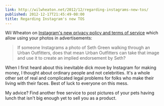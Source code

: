 ```yaml
---
link: http://wilwheaton.net/2012/12/regarding-instagrams-new-tos/
published: 2012-12-17T21:45:49-08:00
title: Regarding Instagram's new TOS
---
```

Wil Wheaton on [Instagram's new privacy policy and terms of service](https://www.instagram.com/about/legal/terms/) which allow using your photos in advertisements:

> If someone Instagrams a photo of Seth Green walking through an Urban Outfitters, does that mean Urban Outfitters can take that image and use it to create an implied endorsement by Seth?

When I first heard about this inevitable dick move by Instagram for making money, I thought about ordinary people and not celebrities. It's a whole other set of real and complicated legal problems for folks who make their living with their faces. Best of luck to everyone on this mess.

My advice? Find another free service to post pictures of your pets having lunch that isn't big enough yet to sell you as a product.

